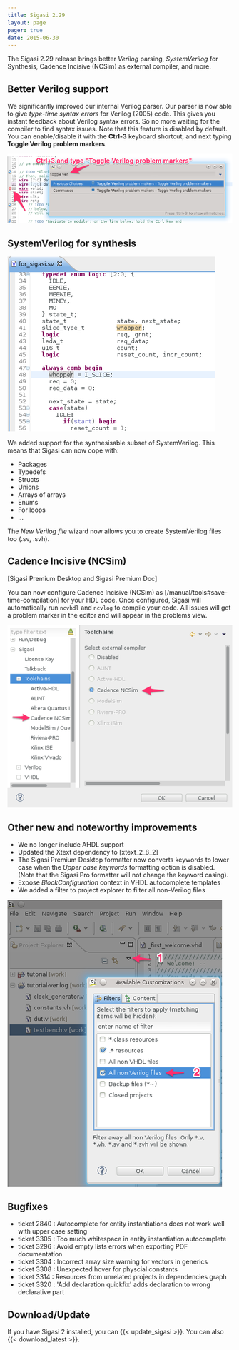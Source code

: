 ```yaml
---
title: Sigasi 2.29
layout: page
pager: true
date: 2015-06-30
---
```


The Sigasi 2.29 release brings better *Verilog* parsing, *SystemVerilog* for Synthesis, Cadence Incisive (NCSim) as external compiler, and more. 

## Better Verilog support

We significantly improved our internal Verilog parser. Our parser is now able to give *type-time syntax errors* for Verilog (2005) code. This gives you instant feedback about Verilog syntax errors. So no more waiting for the compiler to find syntax issues.
Note that this feature is disabled by default. You can enable/disable it with the **Ctrl-3** keyboard shortcut, and next typing **Toggle Verilog problem markers**.

![Toggle Verilog Markers](2.29/toggle-verilog-markers.png "Toggle Verilog Markers")

## SystemVerilog for synthesis

![SystemVerilog](2.29/systemverilog.png "SystemVerilog")

We added support for the synthesisable subset of SystemVerilog. This means that Sigasi can now cope with:
* Packages
* Typedefs
* Structs
* Unions
* Arrays of arrays
* Enums
* For loops
* ...

The *New Verilog file* wizard now allows you to create SystemVerilog files too (.sv, .svh).

## Cadence Incisive (NCSim) 
\[Sigasi Premium Desktop and Sigasi Premium Doc\]

You can now configure Cadence Incisive (NCSim) as [/manual/tools#save-time-compilation] for your HDL code. Once configured, Sigasi will automatically run `ncvhdl` and `ncvlog` to compile your code. All issues will get a problem marker in the editor and will appear in the problems view. 

![Cadence Incisive (NCSim) Toolchain Integration](2.29/ncsim-toolchain.png "Cadence Incisive (NCSim) Toolchain Integration")

## Other new and noteworthy improvements

* We no longer include AHDL support
* Updated the Xtext dependency to [xtext_2_8_2]
* The Sigasi Premium Desktop formatter now converts keywords to lower case when the *Upper case keywords* formatting option is disabled. (Note that the Sigasi Pro formatter will not change the keyword casing).
* Expose *BlockConfiguration* context in VHDL autocomplete templates
* We added a filter to project explorer to filter all non-Verilog files

![Filter non-Verilog files](2.29/verilog-filter.png "Filter non-Verilog files")

## Bugfixes

* ticket 2840 : Autocomplete for entity instantiations does not work well with upper case setting
* ticket 3305 : Too much whitespace in entity instantiation autocomplete
* ticket 3296 : Avoid empty lists errors when exporting PDF documentation
* ticket 3304 : Incorrect array size warning for vectors in generics
* ticket 3308 : Unexpected hover for physcial constants
* ticket 3314 : Resources from unrelated projects in dependencies graph
* ticket 3320 : 'Add declaration quickfix' adds declaration to wrong declarative part

## Download/Update

If you have Sigasi 2 installed, you can {{< update_sigasi >}}. You can also {{< download_latest >}}.
